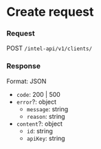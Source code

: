 # Create request

### Request

POST `/intel-api/v1/clients/`

### Response

Format: JSON

- `code`: 200 | 500
- `error`?: object
  - `message`: string
  - `reason`: string
- `content`?: object
  - `id`: string
  - `apiKey`: string
